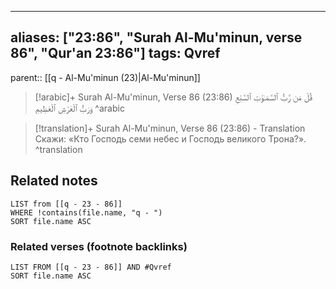 
---
aliases: ["23:86", "Surah Al-Mu'minun, verse 86", "Qur'an 23:86"]
tags: Qvref
---

parent:: [[q - Al-Mu'minun (23)|Al-Mu'minun]]

> [!arabic]+ Surah Al-Mu'minun, Verse 86 (23:86)
> <span class="quran-arabic">قُلْ مَن رَّبُّ ٱلسَّمَـٰوَٰتِ ٱلسَّبْعِ وَرَبُّ ٱلْعَرْشِ ٱلْعَظِيمِ</span>
^arabic

> [!translation]+ Surah Al-Mu'minun, Verse 86 (23:86) - Translation
> Скажи: «Кто Господь семи небес и Господь великого Трона?».
^translation



## Related notes
```dataview
LIST from [[q - 23 - 86]]
WHERE !contains(file.name, "q - ")
SORT file.name ASC
```

### Related verses (footnote backlinks)
```dataview
LIST FROM [[q - 23 - 86]] AND #Qvref
SORT file.name ASC
```

